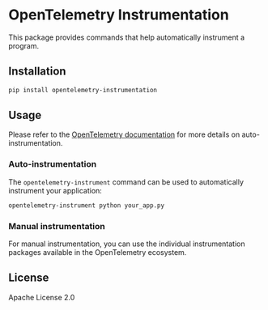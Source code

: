 # OpenTelemetry Instrumentation

This package provides commands that help automatically instrument a program.

## Installation

```bash
pip install opentelemetry-instrumentation
```

## Usage

Please refer to the [OpenTelemetry documentation](https://opentelemetry-python.readthedocs.io/en/latest/examples/auto-instrumentation/README.html) for more details on auto-instrumentation.

### Auto-instrumentation

The `opentelemetry-instrument` command can be used to automatically instrument your application:

```bash
opentelemetry-instrument python your_app.py
```

### Manual instrumentation

For manual instrumentation, you can use the individual instrumentation packages available in the OpenTelemetry ecosystem.

## License

Apache License 2.0